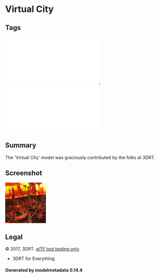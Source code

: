 # Virtual City

## Tags

![core](../../Models-core.md), ![testing](../../Models-testing.md)

## Summary

The 'Virtual City' model was graciously contributed by the folks at 3DRT.

## Screenshot

![screenshot](screenshot/screenshot.gif)

## Legal

&copy; 2017, 3DRT. [glTF tool testing only](https://3drt.com/store/terms-of-use-license.html)

 - 3DRT for Everything

#### Generated by modelmetadata 0.14.4